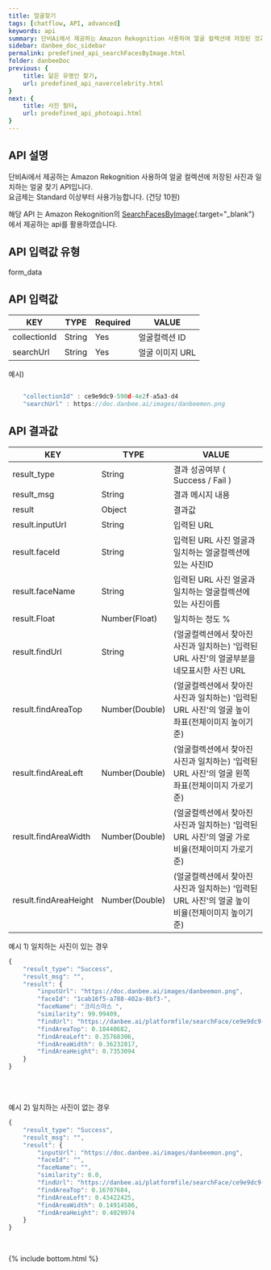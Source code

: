 ```yaml
---
title: 얼굴찾기
tags: [chatflow, API, advanced]
keywords: api
summary: 단비Ai에서 제공하는 Amazon Rekognition 사용하여 얼굴 컬렉션에 저장된 것과 일치하는 얼굴 찾기 API입니다.
sidebar: danbee_doc_sidebar
permalink: predefined_api_searchFacesByImage.html
folder: danbeeDoc
previous: {
    title: 닮은 유명인 찾기,
    url: predefined_api_navercelebrity.html
}
next: {
    title: 사진 필터,
    url: predefined_api_photoapi.html
}
---
```


## API 설명

 단비Ai에서 제공하는 Amazon Rekognition 사용하여 얼굴 컬렉션에 저장된 사진과 일치하는 얼굴 찾기 API입니다. <br>
요금제는 Standard 이상부터 사용가능합니다. (건당 10원) <br>

해당 API 는 Amazon Rekognition의 [SearchFacesByImage](https://docs.aws.amazon.com/ko_kr/rekognition/latest/dg/API_DeleteFaces.html){:target="_blank"} 에서 제공하는 api를 활용하였습니다.


## API 입력값 유형
form_data


## API 입력값

| KEY | TYPE | Required | VALUE |
|--------|--------|--------|--------|
| collectionId | String | Yes | 얼굴컬렉션 ID|
| searchUrl | String | Yes | 얼굴 이미지 URL|

예시)
```javascript

    "collectionId" : ce9e9dc9-590d-4e2f-a5a3-d4
    "searchUrl" : https://doc.danbee.ai/images/danbeemon.png

```
## API 결과값

| KEY | TYPE | VALUE |
|--------|--------|--------|
| result_type | String | 결과 성공여부 ( Success / Fail ) |
| result_msg | String | 결과 메시지 내용 |
| result | Object | 결과값 |
| result.inputUrl | String | 입력된 URL |
| result.faceId | String | 입력된 URL 사진 얼굴과 일치하는 얼굴컬렉션에 있는 사진ID  |
| result.faceName | String | 입력된 URL 사진 얼굴과 일치하는 얼굴컬렉션에 있는 사진이름 |
| result.Float | Number(Float) | 일치하는 정도 % |
| result.findUrl | String | (얼굴컬렉션에서 찾아진 사진과 일치하는) '입력된 URL 사진'의 얼굴부분을 네모표시한 사진 URL |
| result.findAreaTop | Number(Double) | (얼굴컬렉션에서 찾아진 사진과 일치하는) '입력된 URL 사진'의 얼굴 높이 좌표(전체이미지 높이기준) |
| result.findAreaLeft | Number(Double) | (얼굴컬렉션에서 찾아진 사진과 일치하는) '입력된 URL 사진'의 얼굴 왼쪽 좌표(전체이미지 가로기준) |
| result.findAreaWidth | Number(Double) | (얼굴컬렉션에서 찾아진 사진과 일치하는) '입력된 URL 사진'의 얼굴 가로 비율(전체이미지 가로기준) |
| result.findAreaHeight | Number(Double) | (얼굴컬렉션에서 찾아진 사진과 일치하는) '입력된 URL 사진'의 얼굴 높이 비율(전체이미지 높이기준)|

예시 1) 일치하는 사진이 있는 경우
```javascript
{
    "result_type": "Success",
    "result_msg": "",
    "result": {
        "inputUrl": "https://doc.danbee.ai/images/danbeemon.png",
        "faceId": "1cab16f5-a788-402a-8bf3-",
        "faceName": "크리스마스 ",
        "similarity": 99.99409,
        "findUrl": "https://danbee.ai/platformfile/searchFace/ce9e9dc9-590d-4e2f-a5a3-d4/20210914190907-faceDetection.jpg",
        "findAreaTop": 0.18440682,
        "findAreaLeft": 0.35768306,
        "findAreaWidth": 0.36232817,
        "findAreaHeight": 0.7353094
    }
}
```
<br><br>

예시 2) 일치하는 사진이 없는 경우
```javascript
{
    "result_type": "Success",
    "result_msg": "",
    "result": {
        "inputUrl": "https://doc.danbee.ai/images/danbeemon.png",
        "faceId": "",
        "faceName": "",
        "similarity": 0.0,
        "findUrl": "https://danbee.ai/platformfile/searchFace/ce9e9dc9-590d-4e2f-a5a3-d4/2021091419-faceDetection.jpg",
        "findAreaTop": 0.16707684,
        "findAreaLeft": 0.43422425,
        "findAreaWidth": 0.14914586,
        "findAreaHeight": 0.4029974
    }
}
```
<br />

{% include bottom.html %}


